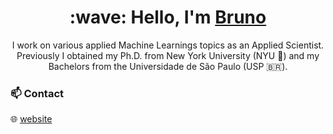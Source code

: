<h1 align='center'> :wave: Hello, I'm <a href="https://brunogomescoelho.github.io"> Bruno</a> </h1>

<p align='center'>
  I work on various applied Machine Learnings topics as an Applied Scientist. Previously I obtained my Ph.D. from New York University (NYU 🗽) and my Bachelors from the Universidade de São Paulo (USP 🇧🇷).
</p>


### 📫 Contact

🌐 [website][1] 
 

[1]: https://brunogomescoelho.github.io/

